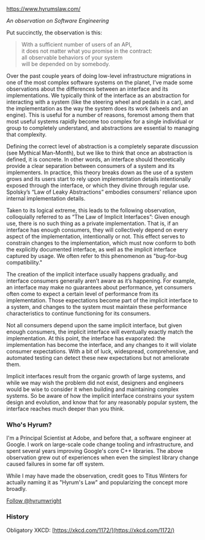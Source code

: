 https://www.hyrumslaw.com/

_An observation on Software Engineering_

Put succinctly, the observation is this:

> With a sufficient number of users of an API,  
> it does not matter what you promise in the contract:  
> all observable behaviors of your system  
> will be depended on by somebody.

Over the past couple years of doing low-level infrastructure migrations in one of the most complex software systems on the planet, I’ve made some observations about the differences between an interface and its implementations. We typically think of the interface as an abstraction for interacting with a system (like the steering wheel and pedals in a car), and the implementation as the way the system does its work (wheels and an engine). This is useful for a number of reasons, foremost among them that most useful systems rapidly become too complex for a single individual or group to completely understand, and abstractions are essential to managing that complexity.

Defining the correct level of abstraction is a completely separate discussion (see Mythical Man-Month), but we like to think that once an abstraction is defined, it is concrete. In other words, an interface should theoretically provide a clear separation between consumers of a system and its implementers. In practice, this theory breaks down as the use of a system grows and its users start to rely upon implementation details intentionally exposed through the interface, or which they divine through regular use. Spolsky’s “Law of Leaky Abstractions” embodies consumers’ reliance upon internal implementation details.

Taken to its logical extreme, this leads to the following observation, colloquially referred to as “The Law of Implicit Interfaces”: Given enough use, there is no such thing as a private implementation. That is, if an interface has enough consumers, they will collectively depend on every aspect of the implementation, intentionally or not. This effect serves to constrain changes to the implementation, which must now conform to both the explicitly documented interface, as well as the implicit interface captured by usage. We often refer to this phenomenon as "bug-for-bug compatibility."

The creation of the implicit interface usually happens gradually, and interface consumers generally aren’t aware as it’s happening. For example, an interface may make no guarantees about performance, yet consumers often come to expect a certain level of performance from its implementation. Those expectations become part of the implicit interface to a system, and changes to the system must maintain these performance characteristics to continue functioning for its consumers.

Not all consumers depend upon the same implicit interface, but given enough consumers, the implicit interface will eventually exactly match the implementation. At this point, the interface has evaporated: the implementation has become the interface, and any changes to it will violate consumer expectations. With a bit of luck, widespread, comprehensive, and automated testing can detect these new expectations but not ameliorate them.

Implicit interfaces result from the organic growth of large systems, and while we may wish the problem did not exist, designers and engineers would be wise to consider it when building and maintaining complex systems. So be aware of how the implicit interface constrains your system design and evolution, and know that for any reasonably popular system, the interface reaches much deeper than you think.

### Who's Hyrum?

I'm a Principal Scientist at Adobe, and before that, a software engineer at Google. I work on large-scale code change tooling and infrastructure, and spent several years improving Google's core C++ libraries. The above observation grew out of experiences when even the simplest library change caused failures in some far off system.

While I may have made the observation, credit goes to Titus Winters for actually naming it as "Hyrum's Law" and popularizing the concept more broadly.

[Follow @hyrumwright](https://twitter.com/hyrumwright?ref_src=twsrc%5Etfw)

### History

Obligatory XKCD: [https://xkcd.com/1172/](https://xkcd.com/1172/)